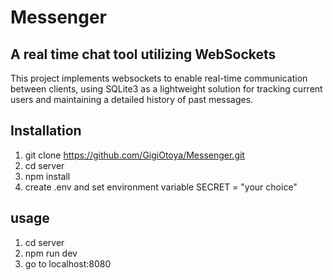 # Messenger

## A real time chat tool utilizing WebSockets

This project implements websockets to enable real-time communication between clients, using SQLite3 as a lightweight solution for tracking current users and maintaining a detailed history of past messages.


## Installation
1. git clone https://github.com/GigiOtoya/Messenger.git
2. cd server
3. npm install
4. create .env and set environment variable SECRET = "your choice"

## usage
1. cd server
2. npm run dev
3. go to localhost:8080